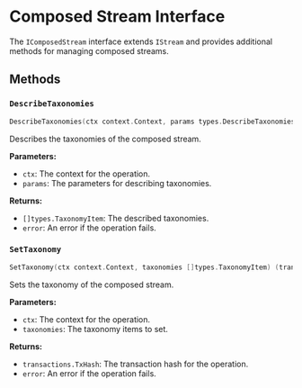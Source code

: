 # Composed Stream Interface

The `IComposedStream` interface extends `IStream` and provides additional methods for managing composed streams.

## Methods

### `DescribeTaxonomies`

```go
DescribeTaxonomies(ctx context.Context, params types.DescribeTaxonomiesParams) ([]types.TaxonomyItem, error)
```

Describes the taxonomies of the composed stream.

**Parameters:**
- `ctx`: The context for the operation.
- `params`: The parameters for describing taxonomies.

**Returns:**
- `[]types.TaxonomyItem`: The described taxonomies.
- `error`: An error if the operation fails.

### `SetTaxonomy`

```go
SetTaxonomy(ctx context.Context, taxonomies []types.TaxonomyItem) (transactions.TxHash, error)
```

Sets the taxonomy of the composed stream.

**Parameters:**
- `ctx`: The context for the operation.
- `taxonomies`: The taxonomy items to set.

**Returns:**
- `transactions.TxHash`: The transaction hash for the operation.
- `error`: An error if the operation fails.

